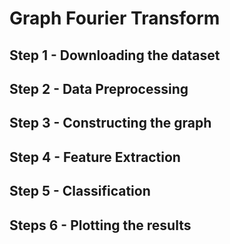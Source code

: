 # Graph Fourier Transform

## Step 1 - Downloading the dataset

## Step 2 - Data Preprocessing

## Step 3 - Constructing the graph

## Step 4 - Feature Extraction

## Step 5 - Classification 

## Steps 6 - Plotting the results
